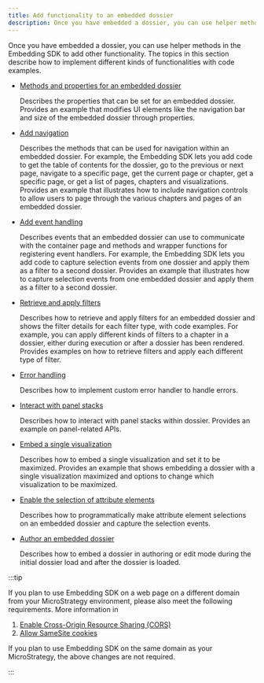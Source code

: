 ```yaml
---
title: Add functionality to an embedded dossier
description: Once you have embedded a dossier, you can use helper methods in the Embedding SDK to add other functionality. The topics in this section describe how to implement different kinds of functionalities with code examples.
---
```


Once you have embedded a dossier, you can use helper methods in the Embedding SDK to add other functionality. The topics in this section describe how to implement different kinds of functionalities with code examples.

- [Methods and properties for an embedded dossier](./methods-and-properties.md)

  Describes the properties that can be set for an embedded dossier. Provides an example that modifies UI elements like the navigation bar and size of the embedded dossier through properties.

- [Add navigation](./add-nav.md)

  Describes the methods that can be used for navigation within an embedded dossier. For example, the Embedding SDK lets you add code to get the table of contents for the dossier, go to the previous or next page, navigate to a specific page, get the current page or chapter, get a specific page, or get a list of pages, chapters and visualizations. Provides an example that illustrates how to include navigation controls to allow users to page through the various chapters and pages of an embedded dossier.

- [Add event handling](./add-event.md)

  Describes events that an embedded dossier can use to communicate with the container page and methods and wrapper functions for registering event handlers. For example, the Embedding SDK lets you add code to capture selection events from one dossier and apply them as a filter to a second dossier. Provides an example that illustrates how to capture selection events from one embedded dossier and apply them as a filter to a second dossier.

- [Retrieve and apply filters](./filters.md)

  Describes how to retrieve and apply filters for an embedded dossier and shows the filter details for each filter type, with code examples. For example, you can apply different kinds of filters to a chapter in a dossier, either during execution or after a dossier has been rendered. Provides examples on how to retrieve filters and apply each different type of filter.

- [Error handling](./error-handling.md)

  Describes how to implement custom error handler to handle errors.

- [Interact with panel stacks](./panel-stacks.md)

  Describes how to interact with panel stacks within dossier. Provides an example on panel-related APIs.

- [Embed a single visualization](./embed-vis.md)

  Describes how to embed a single visualization and set it to be maximized. Provides an example that shows embedding a dossier with a single visualization maximized and options to change which visualization to be maximized.

- [Enable the selection of attribute elements](./attribute-element-selection.md)

  Describes how to programmatically make attribute element selections on an embedded dossier and capture the selection events.

- [Author an embedded dossier](./authoring-library.md)

  Describes how to embed a dossier in authoring or edit mode during the initial dossier load and after the dossier is loaded.

:::tip

If you plan to use Embedding SDK on a web page on a different domain from your MicroStrategy environment, please also meet the following requirements. More information in

1. [Enable Cross-Origin Resource Sharing (CORS)](../config.md)
1. [Allow SameSite cookies](../config.md#allow-samesite-cookies)

If you plan to use Embedding SDK on the same domain as your MicroStrategy, the above changes are not required.

:::

